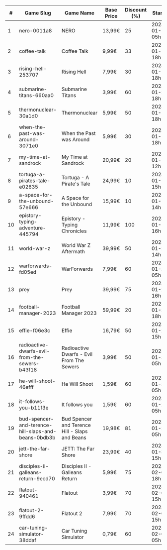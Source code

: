 |#|Game Slug|Game Name|Base Price|Discount (%)|Starts|Ends|
|---|---|---|---|---|---|---|
|1|nero-0011a8|NERO|13,99€|25|2023-01-13 05h|2023-01-20 05h|
|2|coffee-talk|Coffee Talk|9,99€|33|2023-01-17 18h|2023-01-24 18h|
|3|rising-hell-253707|Rising Hell|7,99€|30|2023-01-17 18h|2023-01-24 18h|
|4|submarine-titans-660aa0|Submarine Titans|3,99€|60|2023-01-20 18h|2023-01-24 18h|
|5|thermonuclear-30a1d0|Thermonuclear|5,99€|50|2023-01-17 18h|2023-01-24 18h|
|6|when-the-past-was-around-3071e0|When the Past was Around|5,99€|30|2023-01-18 18h|2023-01-24 18h|
|7|my-time-at-sandrock|My Time at Sandrock|20,99€|20|2023-01-16 12h|2023-01-25 12h|
|8|tortuga-a-pirates-tale-e02635|Tortuga - A Pirate's Tale|24,99€|10|2023-01-19 15h|2023-01-25 15h|
|9|a-space-for-the-unbound-57e666|A Space for the Unbound|15,99€|10|2023-01-19 14h|2023-01-26 14h|
|10|epistory-typing-adventure-445794|Epistory - Typing Chronicles|11,99€|100|2023-01-19 16h|2023-01-26 16h|
|11|world-war-z|World War Z Aftermath|39,99€|50|2023-01-23 14h|2023-01-30 01h|
|12|warforwards-fd05ed|WarForwards|7,99€|60|2023-01-24 05h|2023-01-31 05h|
|13|prey|Prey|39,99€|75|2023-01-24 16h|2023-01-31 16h|
|14|football-manager-2023|Football Manager 2023|59,99€|20|2023-01-26 18h|2023-02-02 18h|
|15|effie-f06e3c|Effie|16,79€|50|2023-01-20 15h|2023-02-06 15h|
|16|radioactive-dwarfs-evil-from-the-sewers-b43f18|Radioactive Dwarfs - Evil From The Sewers|3,99€|50|2023-01-31 05h|2023-02-07 05h|
|17|he-will-shoot-46efff|He Will Shoot|1,59€|60|2023-01-25 05h|2023-02-08 05h|
|18|it-follows-you-b11f3e|It follows you|1,59€|60|2023-01-24 05h|2023-02-08 05h|
|19|bud-spencer-and-terence-hill-slaps-and-beans-0bdb3b|Bud Spencer and Terence Hill - Slaps and Beans|19,98€|81|2023-01-27 05h|2023-02-12 05h|
|20|jett-the-far-shore|JETT: The Far Shore|23,99€|40|2023-01-31 15h|2023-02-14 15h|
|21|disciples-ii-galleans-return-9ecd70|Disciples II - Galleans Return|5,99€|75|2023-02-02 18h|2023-02-16 18h|
|22|flatout-940461|Flatout|3,99€|70|2023-02-06 15h|2023-02-20 15h|
|23|flatout-2-9ffdd6|Flatout 2|7,99€|70|2023-02-06 15h|2023-02-20 15h|
|24|car-tuning-simulator-38ddaf|Car Tuning Simulator|0,79€|60|2023-02-05 05h|2023-02-24 05h|
